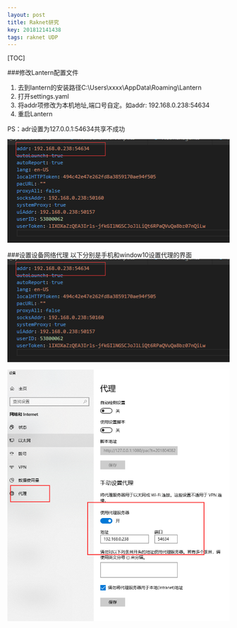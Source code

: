 ```yaml
---
layout: post
title: Raknet研究
key: 201812141438
tags: raknet UDP
---
```


[TOC]

###修改Lantern配置文件
1. 去到lantern的安装路径C:\Users\xxxx\AppData\Roaming\Lantern
2. 打开settings.yaml
3. 将addr项修改为本机地址,端口号自定。如addr: 192.168.0.238:54634
4. 重启Lantern

PS：adr设置为127.0.0.1:54634共享不成功

![](https://raw.githubusercontent.com/lizijie/lizijie.github.io/master/assets/images/2018-12-14-Lantern%E5%85%B1%E4%BA%ABVPN/settings_example.png)


###设置设备网络代理
以下分别是手机和window10设置代理的界面
![](https://raw.githubusercontent.com/lizijie/lizijie.github.io/master/assets/images/2018-12-14-Lantern%E5%85%B1%E4%BA%ABVPN/settings_example.png)

![](https://raw.githubusercontent.com/lizijie/lizijie.github.io/master/assets/images/2018-12-14-Lantern%E5%85%B1%E4%BA%ABVPN/win10_net_settings.png)